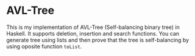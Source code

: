 # AVL-Tree
This is my implementation of AVL-Tree (Self-balancing binary tree) in Haskell.
It supports deletion, insertion and search functions. You can generate tree using
lists and then prove that the tree is self-balancing by using oposite function `toList`.
